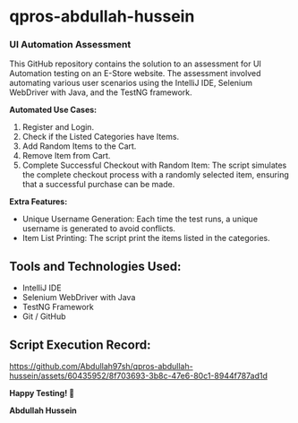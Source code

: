 # qpros-abdullah-hussein
### UI Automation Assessment
This GitHub repository contains the solution to an assessment for UI Automation testing on an E-Store website. The assessment involved automating various user scenarios using the IntelliJ IDE, Selenium WebDriver with Java, and the TestNG framework.


**Automated Use Cases:**

1. Register and Login.
1. Check if the Listed Categories have Items.
1. Add Random Items to the Cart.
2. Remove Item from Cart.
3. Complete Successful Checkout with Random Item: The script simulates the complete checkout process with a randomly selected item, ensuring that a successful purchase can be made.

**Extra Features:**

- Unique Username Generation: Each time the test runs, a unique username is generated to avoid conflicts.
- Item List Printing: The script print the items listed in the categories.

## Tools and Technologies Used:

- IntelliJ IDE
- Selenium WebDriver with Java
- TestNG Framework
- Git / GitHub

## Script Execution Record:
https://github.com/Abdullah97sh/qpros-abdullah-hussein/assets/60435952/8f703693-3b8c-47e6-80c1-8944f787ad1d





**Happy Testing! 🚀**

**Abdullah Hussein**
